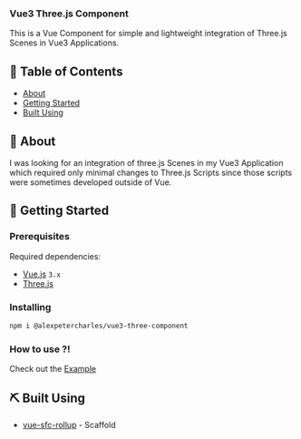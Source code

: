<h3 align="left">Vue3 Three.js Component</h3>

<p align="left">
    This is a Vue Component for simple and lightweight integration of Three.js Scenes in Vue3 Applications.
</p>

## 📝 Table of Contents

- [About](#about)
- [Getting Started](#getting_started)
- [Built Using](#built_using)

## 🧐 About <a name = "about"></a>

I was looking for an integration of three.js Scenes in my Vue3 Application which required only minimal changes to Three.js Scripts since those scripts were sometimes developed outside of Vue.

## 🏁 Getting Started <a name = "getting_started"></a>

### Prerequisites

Required dependencies:

- [Vue.js](https://github.com/vuejs/vue) `3.x`
- [Three.js](https://github.com/mrdoob/three.js/) 

### Installing

```zsh
npm i @alexpetercharles/vue3-three-component
```

### How to use ?!

Check out the [Example](./example/)

## ⛏️ Built Using <a name = "built_using"></a>

- [vue-sfc-rollup](https://github.com/team-innovation/vue-sfc-rollup) - Scaffold

